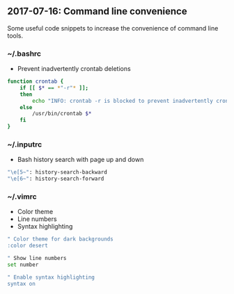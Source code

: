 ## 2017-07-16: Command line convenience

Some useful code snippets to increase the convenience of command line tools.

### ~/.bashrc

- Prevent inadvertently crontab deletions

```bash
function crontab {
    if [[ $* == *"-r"* ]];
    then
        echo "INFO: crontab -r is blocked to prevent inadvertently crontab deletions."
    else
        /usr/bin/crontab $*
    fi
}
```

### ~/.inputrc

- Bash history search with page up and down

```bash
"\e[5~": history-search-backward
"\e[6~": history-search-forward
```

### ~/.vimrc

- Color theme
- Line numbers
- Syntax highlighting

```bash
" Color theme for dark backgrounds
:color desert

" Show line numbers
set number

" Enable syntax highlighting
syntax on
```

